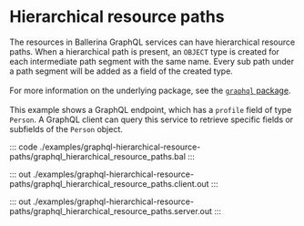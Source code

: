 # Hierarchical resource paths

The resources in Ballerina GraphQL services can have hierarchical resource
paths. When a hierarchical path is present, an `OBJECT` type is created for
each intermediate path segment with the same name. Every sub path under a
path segment will be added as a field of the created type.<br/><br/>
For more information on the underlying package, see the
[`graphql` package](https://docs.central.ballerina.io/ballerina/graphql/latest/).<br/><br/>
This example shows a GraphQL endpoint, which has a `profile` field of type `Person`.
A GraphQL client can query this service to retrieve specific fields or subfields of the `Person` object.


::: code ./examples/graphql-hierarchical-resource-paths/graphql_hierarchical_resource_paths.bal :::

::: out ./examples/graphql-hierarchical-resource-paths/graphql_hierarchical_resource_paths.client.out :::

::: out ./examples/graphql-hierarchical-resource-paths/graphql_hierarchical_resource_paths.server.out :::